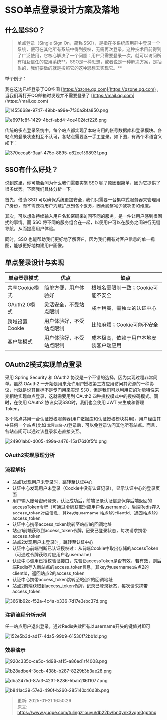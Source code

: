 # SSO单点登录设计方案及落地

## 什么是SSO？


> 单点登录（Single Sign On，简称 SSO），是指在多系统应用群中登录一个系统，便可在其他所有系统中得到授权，无需再次登录。这种技术目前得到了广泛使用，它核心解决了一个问题：用户只需要登录一次，就可以访问所有相互信任的应用系统**。SSO是一种思想，或者说是一种解决方案，是抽象的，我们要做的就是按照它的这种思想去实现它。**
>



举个例子：



我在这边已经登录了QQ空间 [https://qzone.qq.com](https://qzone.qq.com) , 当我们再打开QQ邮箱时发现并不需要登录了 [https://mail.qq.com](https://mail.qq.com)



![1455668e-9747-49bb-a99e-7f30a2bfa850.png](./img/ehm5_G2YoV7zT4l5/1737452404575-7c6d1ba0-ee9f-4004-90b4-e5beeaa88119-741743.png)



![e6971c8f-1429-4bcf-abd4-4ce402dcf226.png](./img/ehm5_G2YoV7zT4l5/1737452404673-bff60c65-a6fe-4a27-9ea5-001179ef7e91-935846.png)



传统的多点登录系统中，每个站点都实现了本站专用的帐号数据库和登录模块。各站点的登录状态相互不认可，各站点需要逐一手工登录。如下图，有两个术语含义如下：



![370ecca6-3aaf-475c-8895-e62ce189893f.png](./img/ehm5_G2YoV7zT4l5/1737452404614-1e66aa00-5a01-46f3-b462-ed34dfdb21ab-480849.png)



## SSO有什么好处？


说到这里，你可能会问为什么我们需要实施 SSO 呢？原因很简单，因为它提供了很多优势。下面我们具体分析一下。



首先，借助 SSO 可以确保系统更加安全，我们只需要一台集中式服务器来管理用户身份，而不需要将用户凭证扩展到各个服务，因此能够减少被攻击的维度。



其次，可以想象持续输入用户名和密码来访问不同的服务，是一件让用户感到很困扰的事情。而 SSO 将不同的服务组合在一起，以便用户可以在服务之间进行无缝导航，从而提高用户体验。



同时，SSO 也能帮助我们更好地了解客户，因为我们拥有对客户信息的单一视图，能够更好地构建用户画像。



## 单点登录设计与实现
| 单点登录模式 | 优点 | 缺点 |
| --- | --- | --- |
| 共享Cookie模式 | 简单方便，用户体验好 | 根域名需限制一致；Cookie可能不安全 |
| OAuth2.0模式 | 灵活安全，不受站点限制 | 成本稍高，需独立的认证中心 |
| 跨域设置Cookie | 用户体验好，不受站点限制 | 比较麻烦；Cookie可能不安全 |
| 客户端模式 | 用户体验好，不受站点限制 | 成本极高，依赖于用户本地安装客户端应用 |




## OAuth2模式实现单点登录


采用 Spring Security 和 OAuth2 协议是一个不错的选择，因为实现过程非常简单。虽然 OAuth2 一开始是用来允许用户授权第三方应用访问其资源的一种协议，也就是说其目标不是专门用来实现 SSO，但是我们可以利用它的功能特性来变相地实现单点登录，这就需要用到 OAuth2 四种授权模式中的授权码模式。同时，在使用 OAuth2 协议实现SSO时，我们也会使用 JWT 来生成和管理 Token。



多个站点共用一台认证授权服务器(用户数据库和认证授权模块共用)。用户经由其中任何一个站点(比如 `北冥网站-A`)登录后，可以免登录访问其他所有站点。而且，各站点间可以通过该登录状态直接交互。



![24901ab0-d005-499a-a476-15a176d0f5fd.png](./img/ehm5_G2YoV7zT4l5/1737452404610-46456d57-18ce-4102-aed4-700d7b4d149c-224813.png)



### OAuth2实现原理分析


### 流程解析


+ 站点1发现用户未登录时，跳转至认证中心
+ 认证中心发现用户未登录（Cookie中没有认证记录），显示认证中心的登录页面
+ 用户输入账号密码登录，认证成功后，前端记录认证信息保存后端返回的accessToken令牌（可通过令牌获取对应用户名username），后端Redis存入access_token对应信息，其key为username:站点1的clientId，返回站点1的access_token
+ 认证中心携带access_token跳转至站点1的回调地址
+ 站点1前端获取到access_token令牌，记录已登录状态，每次请求携带access_token
+ 站点2发现用户未登录时，跳转至认证中心
+ 认证中心前端判断已认证授权过：从前端Cookie中取出存储的accessToken（可通过令牌获取对应用户名username）
+ 认证中心调用已授权验证接口，先验证accessToken是否有效，若有效，则后端Redis存入新站点的access_token信息，其key为username:站点2的clientId，返回站点2的access_token
+ 认证中心携带access_token跳转至站点2的回调地址
+ 站点2前端获取到access_token令牌，记录已登录状态，每次请求携带access_token



![3661b62c-f52a-4c4a-b336-7d17e3ebc37d.png](./img/ehm5_G2YoV7zT4l5/1737452404716-9496afc2-1f29-4a6f-bc87-0072717eb19d-183217.png)



### 注销流程分析示例


任一站点用户退出登录，通过Redis失效所有以username开头的键值对即可



![152e5b3d-ad17-4da5-99b9-61530f72bb1d.png](./img/ehm5_G2YoV7zT4l5/1737452404580-15d15d36-8735-4055-b7aa-5b961a69db14-379320.png)



### 效果演示


![920c335c-ce5c-4d98-af15-a86ed1af4008.png](./img/ehm5_G2YoV7zT4l5/1737452404628-20ba3a54-5ecf-47a2-97f3-3ddf9d06ed82-947271.png)



![b28adbe4-3ccb-438b-b287-8229b3b3ae28.png](./img/ehm5_G2YoV7zT4l5/1737452404681-a5e4affe-e22a-4f21-a03b-53e7a25dda96-801768.png)



![dba2475d-87a3-423f-8286-5bab286f1077.png](./img/ehm5_G2YoV7zT4l5/1737452404622-3a27f8b0-1718-4bb2-ac15-1b8105db6dc4-248274.png)



![b841ac39-57e3-490f-b260-285140c46d3b.png](./img/ehm5_G2YoV7zT4l5/1737452404666-ef960462-dfdb-4889-98f1-71a6707e01b0-316166.png)



> 更新: 2025-01-21 16:50:26  
> 原文: <https://www.yuque.com/tulingzhouyu/db22bv/bn0ynk3vqm0gptmx>
